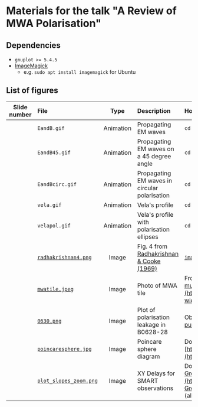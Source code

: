 # Materials for the talk "A Review of MWA Polarisation"

## Dependencies

- `gnuplot >= 5.4.5`
- [ImageMagick](https://imagemagick.org/index.php)
  - e.g. `sudo apt install imagemagick` for Ubuntu

## List of figures

| Slide number | File | Type | Description | How to obtain |
| :----------: | :--- | :--: | :---------- | :----------------- |
|  | `EandB.gif` | Animation | Propagating EM waves | `cd animations && make EandB.gif` |
|  | `EandB45.gif` | Animation | Propagating EM waves on a 45 degree angle | `cd animations && make EandB45.gif` |
|  | `EandBcirc.gif` | Animation | Propagating EM waves in circular polarisation | `cd animations && make EandBcirc.gif` |
|  | `vela.gif` | Animation | Vela's profile |  `cd animations && make vela.gif` |
|  | `velapol.gif` | Animation | Vela's profile with polarisation ellipses |  `cd animations && make velapol.gif` |
|  | [`radhakrishnan4.png`](images/radhakrishnan4.png) | Image | Fig. 4 from [Radhakrishnan & Cooke (1969)](https://ui.adsabs.harvard.edu/abs/1969ApL.....3..225R/abstract) | [`images/radhakrishnan4.png`](images/radhakrishnan4.png) |
|  | [`mwatile.jpeg`](images/mwatile.jpg) | Image | Photo of MWA tile | From [https://www.skatelescope.org/multimedia/image/one-128-tiles-murchison-widefield-array-mwa-telescope/](https://www.skatelescope.org/multimedia/image/one-128-tiles-murchison-widefield-array-mwa-telescope/) |
|  | [`0630.png`](images/0630.png) | Image | Plot of polarisation leakage in B0628-28 | Obtained from [here](https://github.com/CIRA-Pulsars-and-Transients-Group/SMART_deep_planning/blob/main/full_pol/polarisation_leakage_demo_B0628-28.png), which is in a private [Github repo pertaining to the SMART pulsar survey](https://github.com/CIRA-Pulsars-and-Transients-Group/SMART_deep_planning) |
|  | [`poincaresphere.jpg`](images/poincaresphere.jpg) | Image | Poincare sphere diagram | Downloaded from [https://cdn.shopify.com/s/files/1/1026/4509/files/poincaresphere.jpg](https://cdn.shopify.com/s/files/1/1026/4509/files/poincaresphere.jpg) |
|  | [`plot_slopes_zoom.png`](images/plot_slopes_zoom.png) | Image | XY Delays for SMART observations | Downloaded from [https://github.com/CIRA-Pulsars-and-Transients-Group/mwa_calibration_study/blob/main/SMART_analysis/plot_slopes_zoom.png](https://github.com/CIRA-Pulsars-and-Transients-Group/mwa_calibration_study/blob/main/SMART_analysis/plot_slopes_zoom.png) (also a private repo) |
